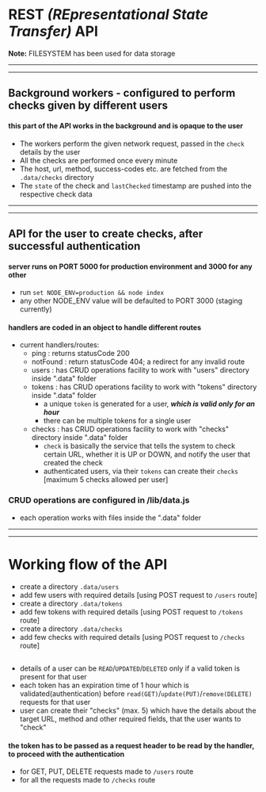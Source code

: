 # REST *(REpresentational State Transfer)* API

**Note:** FILESYSTEM has been used for data storage

______________________________
------------------------------

## Background workers - configured to perform checks given by different users
#### this part of the API works in the background and is opaque to the user

* The workers perform the given network request, passed in the `check` details by the user
* All the checks are performed once every minute
* The host, url, method, success-codes etc. are fetched from the `.data/checks` directory
* The `state` of the check and `lastChecked` timestamp are pushed into the respective check data
______________________________
------------------------------

## API for the user to create checks, after successful authentication
#### server runs on PORT 5000 for production environment and 3000 for any other

* run `set NODE_ENV=production && node index`
* any other NODE_ENV value will be defaulted to PORT 3000 (staging currently)

#### handlers are coded in an object to handle different routes
- current handlers/routes:
	* ping : returns statusCode 200
	* notFound : return statusCode 404; a redirect for any invalid route
	* users : has CRUD operations facility to work with "users" directory inside ".data" folder
	* tokens : has CRUD operations facility to work with "tokens" directory inside ".data" folder
		- a unique `token` is generated for a user, ***which is valid only for an hour***
		- there can be multiple tokens for a single user
	* checks : has CRUD operations facility to work with "checks" directory inside ".data" folder
		- `check` is basically the service that tells the system to check certain URL, whether it is UP or DOWN, and notify the user that created the check
		- authenticated users, via their `tokens` can create their `checks` [maximum 5 checks allowed per user]

### CRUD operations are configured in /lib/data.js
* each operation works with files inside the ".data" folder

______________________________
------------------------------

# Working flow of the API
* create a directory `.data/users`
* add few users with required details [using POST request to `/users` route]
* create a directory `.data/tokens`
* add few tokens with required details [using POST request to `/tokens` route]
* create a directory `.data/checks`
* add few checks with required details [using POST request to `/checks` route]
## 
* details of a user can be `READ`/`UPDATED`/`DELETED` only if a valid token is present for that user
* each token has an expiration time of 1 hour which is validated(authentication) before `read(GET)`/`update(PUT)`/`remove(DELETE)` requests for that user
* user can create their "checks" (max. 5) which have the details about the target URL, method and other required fields, that the user wants to "check"
#### the token has to be passed as a request header to be read by the handler, to proceed with the authentication
- for GET, PUT, DELETE requests made to `/users` route
- for all the requests made to `/checks` route